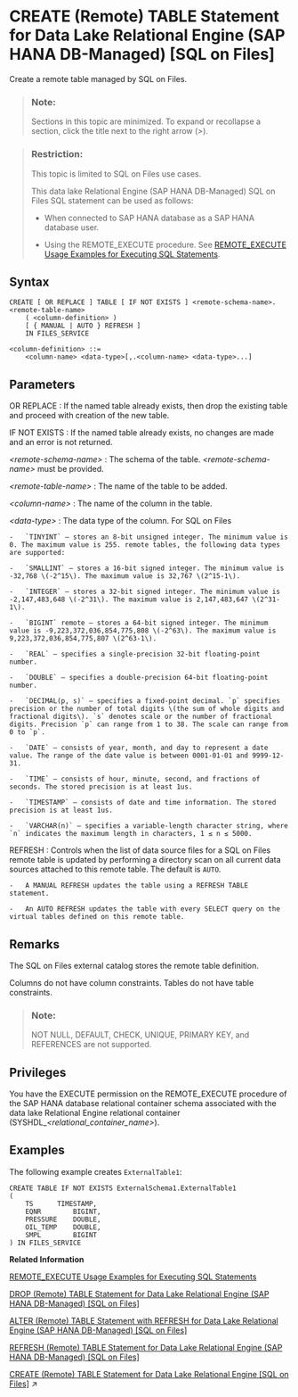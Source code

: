 <!-- loio24e694b566814ad285cb32fe3e5d3928 -->

# CREATE \(Remote\) TABLE Statement for Data Lake Relational Engine \(SAP HANA DB-Managed\) \[SQL on Files\]

Create a remote table managed by SQL on Files.



> ### Note:  
> Sections in this topic are minimized. To expand or recollapse a section, click the title next to the right arrow \(*\>*\).



> ### Restriction:  
> This topic is limited to SQL on Files use cases.
> 
> This data lake Relational Engine \(SAP HANA DB-Managed\) SQL on Files SQL statement can be used as follows:
> 
> -   When connected to SAP HANA database as a SAP HANA database user.
> 
> -   Using the REMOTE\_EXECUTE procedure. See [REMOTE\_EXECUTE Usage Examples for Executing SQL Statements](../030-sql-statements/remote-execute-usage-examples-for-executing-sql-statements-fd99ac0.md).



## Syntax

```
CREATE [ OR REPLACE ] TABLE [ IF NOT EXISTS ] <remote-schema-name>.<remote-table-name>
    ( <column-definition> ) 
    [ { MANUAL | AUTO } REFRESH ]
    IN FILES_SERVICE

<column-definition> ::=
    <column-name> <data-type>[,.<column-name> <data-type>...]

```



## Parameters

 OR REPLACE
 :   If the named table already exists, then drop the existing table and proceed with creation of the new table.

  IF NOT EXISTS
 :   If the named table already exists, no changes are made and an error is not returned.

  *<remote-schema-name\>*
 :   The schema of the table. *<remote-schema-name\>* must be provided.

  *<remote-table-name\>*
 :   The name of the table to be added.

  *<column-name\>*
 :   The name of the column in the table.

  *<data-type\>*
 :   The data type of the column. For SQL on Files

    -   `TINYINT` – stores an 8-bit unsigned integer. The minimum value is 0. The maximum value is 255. remote tables, the following data types are supported:

    -   `SMALLINT` – stores a 16-bit signed integer. The minimum value is -32,768 \(-2^15\). The maximum value is 32,767 \(2^15-1\).

    -   `INTEGER` – stores a 32-bit signed integer. The minimum value is -2,147,483,648 \(-2^31\). The maximum value is 2,147,483,647 \(2^31-1\).

    -   `BIGINT` remote – stores a 64-bit signed integer. The minimum value is -9,223,372,036,854,775,808 \(-2^63\). The maximum value is 9,223,372,036,854,775,807 \(2^63-1\).

    -   `REAL` – specifies a single-precision 32-bit floating-point number.

    -   `DOUBLE` – specifies a double-precision 64-bit floating-point number.

    -   `DECIMAL(p, s)` – specifies a fixed-point decimal. `p` specifies precision or the number of total digits \(the sum of whole digits and fractional digits\). `s` denotes scale or the number of fractional digits. Precision `p` can range from 1 to 38. The scale can range from 0 to `p`.

    -   `DATE` – consists of year, month, and day to represent a date value. The range of the date value is between 0001-01-01 and 9999-12-31.

    -   `TIME` – consists of hour, minute, second, and fractions of seconds. The stored precision is at least 1us.

    -   `TIMESTAMP` – consists of date and time information. The stored precision is at least 1us.

    -   `VARCHAR(n)` – specifies a variable-length character string, where `n` indicates the maximum length in characters, 1 ≤ n ≤ 5000.


  REFRESH
 :   Controls when the list of data source files for a SQL on Files remote table is updated by performing a directory scan on all current data sources attached to this remote table. The default is `AUTO`.

    -   A MANUAL REFRESH updates the table using a REFRESH TABLE statement.

    -   An AUTO REFRESH updates the table with every SELECT query on the virtual tables defined on this remote table.


 

## Remarks

The SQL on Files external catalog stores the remote table definition.

Columns do not have column constraints. Tables do not have table constraints.

> ### Note:  
> NOT NULL, DEFAULT, CHECK, UNIQUE, PRIMARY KEY, and REFERENCES are not supported.



<a name="loio24e694b566814ad285cb32fe3e5d3928__section_qmw_nnb_nqb"/>

## Privileges

You have the EXECUTE permission on the REMOTE\_EXECUTE procedure of the SAP HANA database relational container schema associated with the data lake Relational Engine relational container \(SYSHDL\_*<relational\_container\_name\>*\).



## Examples

The following example creates `ExternalTable1`:

```
CREATE TABLE IF NOT EXISTS ExternalSchema1.ExternalTable1 
(
	TS 		TIMESTAMP,
	EQNR 		BIGINT,
	PRESSURE 	DOUBLE,
	OIL_TEMP 	DOUBLE,
	SMPL 		BIGINT 
) IN FILES_SERVICE
```

**Related Information**  


[REMOTE\_EXECUTE Usage Examples for Executing SQL Statements](../030-sql-statements/remote-execute-usage-examples-for-executing-sql-statements-fd99ac0.md "Execute a data lake Relational Engine SQL statement by embedding the statement in the REMOTE_EXECUTE procedure.")

[DROP \(Remote\) TABLE Statement for Data Lake Relational Engine \(SAP HANA DB-Managed\) \[SQL on Files\]](drop-remote-table-statement-for-data-lake-relational-engine-sap-hana-db-managed-sql-on-fi-ca1e55d.md "Drop a remote table from a SQL on Files external catalog.")

[ALTER \(Remote\) TABLE Statement with REFRESH for Data Lake Relational Engine \(SAP HANA DB-Managed\) \[SQL on Files\]](alter-remote-table-statement-with-refresh-for-data-lake-relational-engine-sap-hana-db-man-ff7b384.md "Alter the refresh mode of a table.")

[REFRESH \(Remote\) TABLE Statement for Data Lake Relational Engine \(SAP HANA DB-Managed\) \[SQL on Files\]](refresh-remote-table-statement-for-data-lake-relational-engine-sap-hana-db-managed-sql-on-054b150.md "Update the current list of data source files for a SQL on Files remote table by performing a directory scan on all current data sources attached to this remote table.")

[CREATE (Remote) TABLE Statement for Data Lake Relational Engine [SQL on Files]](https://help.sap.com/viewer/19b3964099384f178ad08f2d348232a9/2023_1_QRC/en-US/beffc07c515540088d372197c9eee191.html "Create a remote table managed by SQL on Files.") :arrow_upper_right:

